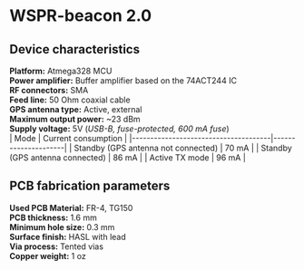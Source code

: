 # WSPR-beacon 2.0

## Device characteristics
**Platform:** Atmega328 MCU  
**Power amplifier:** Buffer amplifier based on the 74ACT244 IC  
**RF connectors:** SMA  
**Feed line:** 50 Ohm coaxial cable  
**GPS antenna type:** Active, external  
**Maximum output power:** ~23 dBm  
**Supply voltage:** 5V (_USB-B, fuse-protected, 600 mA fuse_)  
| Mode                                 | Current consumption |
|--------------------------------------|---------------------|
| Standby (GPS antenna not connected)  | 70 mA               |
| Standby (GPS antenna connected)      | 86 mA               |
| Active TX mode                       | 96 mA               |

## PCB fabrication parameters
**Used PCB Material:** FR-4, TG150  
**PCB thickness:** 1.6 mm  
**Minimum hole size:** 0.3 mm  
**Surface finish:** HASL with lead  
**Via process:** Tented vias  
**Copper weight:** 1 oz  
